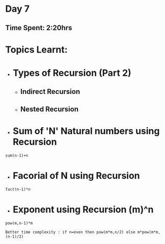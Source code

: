 # Day 7
## Time Spent: **2:20hrs**
# Topics Learnt:
* # Types of Recursion (Part 2)
    * ## Indirect Recursion
    * ## Nested Recursion
* # Sum of 'N' Natural numbers using Recursion
```
sum(n-1)+n
```
* # Facorial of N using Recursion
```
fact(n-1)*n
```
* # **Exponent** using Recursion    (m)^n
```
pow(m,n-1)*m

Better time complexity : if n=even then pow(m*m,n/2) else m*pow(m*m,(n-1)/2)
```